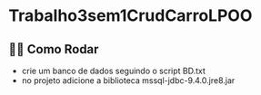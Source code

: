 # Trabalho3sem1CrudCarroLPOO

## 👷‍♂️ Como Rodar

- crie um banco de dados seguindo o script BD.txt
- no projeto adicione a biblioteca mssql-jdbc-9.4.0.jre8.jar
